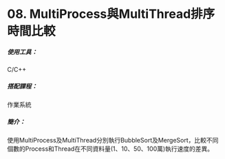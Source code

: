 # 08. MultiProcess與MultiThread排序時間比較
##### 使用工具：
C/C++
##### 搭配課程：
作業系統
##### 簡介：
使用MultiProcess及MultiThread分別執行BubbleSort及MergeSort，比較不同個數的Process和Thread在不同資料量(1、10、50、100萬)執行速度的差異。
